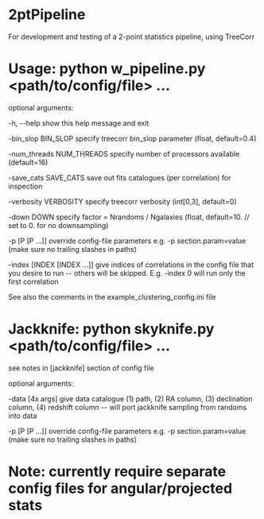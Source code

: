 # 2ptPipeline
For development and testing of a 2-point statistics pipeline, using TreeCorr

# Usage: python w_pipeline.py <path/to/config/file> ...

optional arguments:

  -h, --help    show this help message and exit
  
  -bin_slop BIN_SLOP    specify treecorr bin_slop parameter (float, default=0.4)
                        
  -num_threads NUM_THREADS    specify number of processors available (default=16)
                       
  -save_cats SAVE_CATS    save out fits catalogues (per correlation) for inspection
  
  -verbosity VERBOSITY  specify treecorr verbosity (int[0,3], default=0)
  
  -down DOWN            specify factor = Nrandoms / Ngalaxies (float,
                        default=10. // set to 0. for no downsampling)
                        
  -p [P [P ...]]    override config-file parameters e.g. -p section.param=value (make sure no trailing slashes in paths)
                        
  -index [INDEX [INDEX ...]]    give indices of correlations in the config file that you desire to run -- others will be skipped. E.g. -index 0 will run only the first correlation
                        
See also the comments in the example_clustering_config.ini file

# Jackknife: python skyknife.py <path/to/config/file> ...

see notes in [jackknife] section of config file

optional arguments:

  
  -data [4x args]    give data catalogue (1) path, (2) RA column, (3) declination column, (4) redshift column -- will port jackknife sampling from randoms into data
                        
  -p [P [P ...]]    override config-file parameters e.g. -p section.param=value (make sure no trailing slashes in paths)

# Note: currently require separate config files for angular/projected stats
